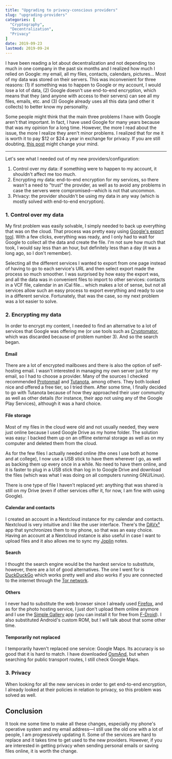 ```yaml
---
title: "Upgrading to privacy-conscious providers"
slug: "upgrading-providers"
categories: [
  "Cryptography",
  "Decentralization",
  "Privacy"
]
date: 2019-09-23
lastmod: 2019-09-24
---
```


I have been reading a lot about decentralization and not depending too much in
one company in the past six months and I realized how much I relied on Google:
my email, all my files, contacts, calendars, pictures... Most of my data was
stored on their servers. This was inconvenient for three reasons: (1) if
something was to happen to Google or my account, I would lose a lot of data, (2)
Google doesn't use end-to-end encryption, which means that they (and anyone with
access to their servers) can see all my files, emails, etc. and (3) Google
already uses all this data (and other it collects) to better know my
personality.

Some people might think that the main three problems I have with Google aren't
that important. In fact, I have used Google for many years because that was my
opinion for a long time. However, the more I read about the issue, the more I
realize they aren't minor problems. I realized that for me it is worth it to pay
$12 or $24 a year in exchange for privacy. If you are still doubting, [this
post][mw] might change your mind.

***

Let's see what I needed out of my new providers/configuration:

1. Control over my data: if something were to happen to my account, it shouldn't
  affect me too much.
2. Encrypting my data: end-to-end encryption for my services, so there wasn't a
  need to "trust" the provider, as well as to avoid any problems in case the
  servers were compromised—which is not that uncommon.
3. Privacy: the provider shouldn't be using my data in any way (which is mostly
  solved with end-to-end encryption).

### 1. Control over my data

My first problem was easily solvable, I simply needed to back up everything that
was on the cloud. That process was pretty easy using [Google's export tool][to].
With a few clicks, everything was ready, and I only had to wait for Google to
collect all the data and create the file. I'm not sure how much that took, I
would say less than an hour, but definitely less than a day (it was a long ago,
so I don't remember).

Selecting all the different services I wanted to export from one page instead of
having to go to each service's URL and then select export made the process so
much smoother. I was surprised by how easy the export was, and all the data was
in convenient files to import to other services: contacts in a VCF file,
calendar in an iCal file... which makes a lot of sense, but not all services
allow such an easy process to export everything and ready to use in a different
service. Fortunately, that was the case, so my next problem was a lot easier to
solve.

### 2. Encrypting my data

In order to encrypt my content, I needed to find an alternative to a lot of
services that Google was offering me (or use tools such as [Cryptomator][c],
which was discarded because of problem number 3). And so the search
began.

#### Email

There are a lot of encrypted mailboxes and there is also the option of
self-hosting email. I wasn't interested in managing my own server just for my
email, so I had to choose a provider. Many of the sources I checked recommended
[Protonmail][pm] and [Tutanota][tn], among others. They both looked nice and
offered a free tier, so I tried them. After some time, I finally decided to go
with Tutanota because of how they approached their user community as well as
other details (for instance, their app not using any of the Google Play
Services), although it was a hard choice.

#### File storage

Most of my files in the cloud were old and not usually needed, they were just
online because I used Google Drive as my home folder. The solution was easy: I
backed them up on an offline external storage as well as on my computer and
deleted them from the cloud.

As for the few files I actually needed online (the ones I use both at home and
at college), I now use a USB stick to have them wherever I go, as well as
backing them up every once in a while. No need to have them online, and it is
faster to plug in a USB stick than log in to Google Drive and download the files
(which was what I was doing on all computers running GNU/Linux).

There is one type of file I haven't replaced yet: anything that was shared is
still on my Drive (even if other services offer it, for now, I am fine with
using Google).

#### Calendar and contacts

I created an account in a Nextcloud instance for my calendar and contacts.
Nextcloud is very intuitive and I like the user interface. There's the
[DAVx⁵][dx] app that synchronizes them to my phone, so that was an easy choice.
Having an account at a Nextcloud instance is also useful in case I want to
upload files and it also allows me to sync my [Joplin][j] notes.

#### Search

I thought the search engine would be the hardest service to substitute, however,
there are a lot of good alternatives. The one I went for is [DuckDuckGo][ddg]
which works pretty well and also works if you are connected to the internet
through the [Tor network][tor].

#### Others

I never had to substitute the web browser since I already used [Firefox][ff],
and as for the photo hosting service, I just don't upload them online anymore
and I use the [Simple Gallery][sg] app (you can install it for free from
[F-Droid][fd]). I also substituted Android's custom ROM, but I will talk about
that some other time.

#### Temporarily not replaced

I temporarily haven't replaced one service: Google Maps. Its accuracy is so good
that it is hard to match. I have downloaded [OsmAnd][oa], but when searching for
public transport routes, I still check Google Maps.

### 3. Privacy

When looking for all the new services in order to get end-to-end encryption, I
already looked at their policies in relation to privacy, so this problem was
solved as well.

## Conclusion

It took me some time to make all these changes, especially my phone's operative
system and my email address—I still use the old one with a lot of people, I am
progressively updating it. Some of the services are hard to replace and it takes
time to get used to the new providers. However, if you are interested in getting
privacy when sending personal emails or saving files online, it is worth the
change.


[mw]: <https://www.gnu.org/proprietary/malware-google.html> "Google's Software is Malware — GNU Project"
[to]: <https://takeout.google.com/> "Takeout — Google"
[c]: <https://cryptomator.org> "Cryptomator"
[pm]: <https://protonmail.com> "Protonmail"
[tn]: <https://tutanota.com> "Tutanota"
[dx]: <https://www.davx5.com> "DAVx5"
[j]: <https://joplinapp.org> "Joplin"
[ddg]: <https://duckduckgo.com> "DuckDuckGo"
[tor]: <https://www.torproject.org> "Tor project"
[ff]: <https://www.mozilla.org/firefox/> "Firefox"
[sg]: <https://www.simplemobiletools.com/gallery/> "Simple Gallery"
[fd]: <https://f-droid.org/en/packages/com.simplemobiletools.gallery.pro/> "Simple Gallery — F-Droid"
[oa]: <https://osmand.net/> "OsmAnd"
